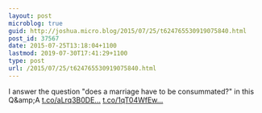 ```yaml
---
layout: post
microblog: true
guid: http://joshua.micro.blog/2015/07/25/t624765530919075840.html
post_id: 37567
date: 2015-07-25T13:18:04+1100
lastmod: 2019-07-30T17:41:29+1100
type: post
url: /2015/07/25/t624765530919075840.html
---
```

I answer the question "does a marriage have to be consummated?" in  this Q&amp;amp;A [t.co/aLrq3B0DE...](http://t.co/aLrq3B0DEp) [t.co/1qT04WfEw...](http://t.co/1qT04WfEw0)
